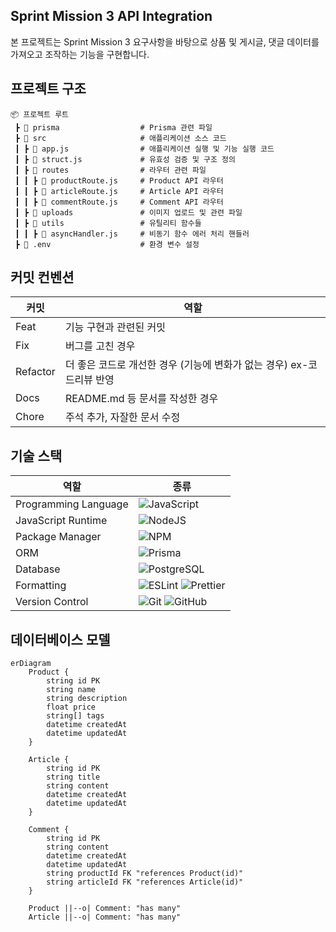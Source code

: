 ## Sprint Mission 3 API Integration

본 프로젝트는 Sprint Mission 3 요구사항을 바탕으로 상품 및 게시글, 댓글 데이터를 가져오고 조작하는 기능을 구현합니다.

## 프로젝트 구조

```
📦 프로젝트 루트
 ┣ 📂 prisma                  # Prisma 관련 파일
 ┣ 📂 src                     # 애플리케이션 소스 코드
 ┃ ┣ 📜 app.js                # 애플리케이션 실행 및 기능 실행 코드
 ┃ ┣ 📜 struct.js             # 유효성 검증 및 구조 정의
 ┃ ┣ 📂 routes                # 라우터 관련 파일
 ┃ ┃ ┣ 📜 productRoute.js     # Product API 라우터
 ┃ ┃ ┣ 📜 articleRoute.js     # Article API 라우터
 ┃ ┃ ┣ 📜 commentRoute.js     # Comment API 라우터
 ┃ ┣ 📂 uploads               # 이미지 업로드 및 관련 파일
 ┃ ┣ 📂 utils                 # 유틸리티 함수들
 ┃ ┃ ┣ 📜 asyncHandler.js     # 비동기 함수 에러 처리 핸들러
 ┣ 📜 .env                    # 환경 변수 설정
```

## 커밋 컨벤션

| 커밋     | 역할                                                                  |
| -------- | --------------------------------------------------------------------- |
| Feat     | 기능 구현과 관련된 커밋                                               |
| Fix      | 버그를 고친 경우                                                      |
| Refactor | 더 좋은 코드로 개선한 경우 (기능에 변화가 없는 경우) ex-코드리뷰 반영 |
| Docs     | README.md 등 문서를 작성한 경우                                       |
| Chore    | 주석 추가, 자잘한 문서 수정                                           |

## 기술 스택

| 역할                 | 종류                                                                                                                                                                                                              |
| -------------------- | ----------------------------------------------------------------------------------------------------------------------------------------------------------------------------------------------------------------- |
| Programming Language | ![JavaScript](https://img.shields.io/badge/javascript-%23323330.svg?style=for-the-badge&logo=javascript&logoColor=%23F7DF1E)                                                                                      |
| JavaScript Runtime   | ![NodeJS](https://img.shields.io/badge/node.js-6DA55F?style=for-the-badge&logo=node.js&logoColor=white)                                                                                                           |
| Package Manager      | ![NPM](https://img.shields.io/badge/NPM-%23CB3837.svg?style=for-the-badge&logo=npm&logoColor=white)                                                                                                               |
| ORM                  | ![Prisma](https://img.shields.io/badge/Prisma-2D3748?style=for-the-badge&logo=prisma&logoColor=white)                                                                                                             |
| Database             | ![PostgreSQL](https://img.shields.io/badge/PostgreSQL-336791?style=for-the-badge&logo=postgresql&logoColor=white)                                                                                                 |
| Formatting           | ![ESLint](https://img.shields.io/badge/ESLint-4B3263?style=for-the-badge&logo=eslint&logoColor=white) ![Prettier](https://img.shields.io/badge/Prettier-F7B93E?style=for-the-badge&logo=prettier&logoColor=white) |
| Version Control      | ![Git](https://img.shields.io/badge/git-%23F05033.svg?style=for-the-badge&logo=git&logoColor=white) ![GitHub](https://img.shields.io/badge/github-%23121011.svg?style=for-the-badge&logo=github&logoColor=white)  |

## 데이터베이스 모델

```mermaid
erDiagram
    Product {
        string id PK
        string name
        string description
        float price
        string[] tags
        datetime createdAt
        datetime updatedAt
    }

    Article {
        string id PK
        string title
        string content
        datetime createdAt
        datetime updatedAt
    }

    Comment {
        string id PK
        string content
        datetime createdAt
        datetime updatedAt
        string productId FK "references Product(id)"
        string articleId FK "references Article(id)"
    }

    Product ||--o| Comment: "has many"
    Article ||--o| Comment: "has many"
```

